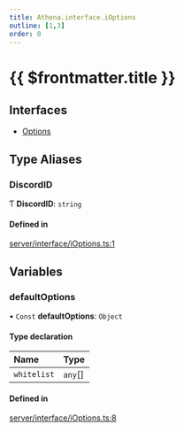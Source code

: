 ```yaml
---
title: Athena.interface.iOptions
outline: [1,3]
order: 0
---
```


# {{ $frontmatter.title }}


## Interfaces

- [Options](../interfaces/server_interface_iOptions_Options.md)

## Type Aliases

### DiscordID

Ƭ **DiscordID**: `string`

#### Defined in

[server/interface/iOptions.ts:1](https://github.com/Stuyk/altv-athena/blob/feb0cb2/src/core/server/interface/iOptions.ts#L1)

## Variables

### defaultOptions

• `Const` **defaultOptions**: `Object`

#### Type declaration

| Name | Type |
| :------ | :------ |
| `whitelist` | `any`[] |

#### Defined in

[server/interface/iOptions.ts:8](https://github.com/Stuyk/altv-athena/blob/feb0cb2/src/core/server/interface/iOptions.ts#L8)
